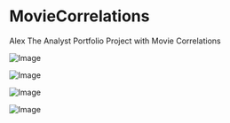 # MovieCorrelations
Alex The Analyst Portfolio Project with Movie Correlations

![Image](https://github.com/user-attachments/assets/97f117e8-4dab-4163-a8a4-53a0d7699b36)

![Image](https://github.com/user-attachments/assets/f79263e4-7476-470e-b0bd-319db4cfdb92)

![Image](https://github.com/user-attachments/assets/0fae30d3-ce76-421b-ad9f-02b8af39c52f)

![Image](https://github.com/user-attachments/assets/2bb825e2-4cb5-4253-b0a6-86f582787b6c)


